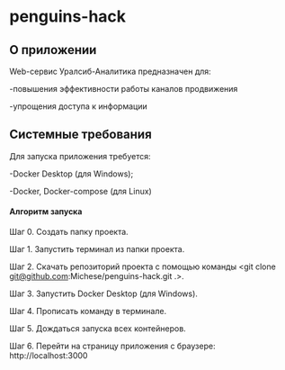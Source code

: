 # penguins-hack
## О приложении
Web-сервис Уралсиб-Аналитика предназначен для: 


  -повышения эффективности работы каналов продвижения
  
  
  -упрощения доступа к информации

## Системные требования
Для запуска приложения требуется:


  -Docker Desktop (для Windows); 
  
  
  -Docker, Docker-compose (для Linux)
  
#### Алгоритм запуска
Шаг 0. Создать папку проекта.


Шаг 1. Запустить терминал из папки проекта.


Шаг 2. Скачать репозиторий проекта с помощью команды <git clone git@github.com:Michese/penguins-hack.git .>.


Шаг 3. Запустить Docker Desktop (для Windows).


Шаг 4. Прописать команду <docker-compose up> в терминале.
  
  
Шаг 5. Дождаться запуска всех контейнеров.
  
  
Шаг 6. Перейти на страницу приложения с браузере: http://localhost:3000
